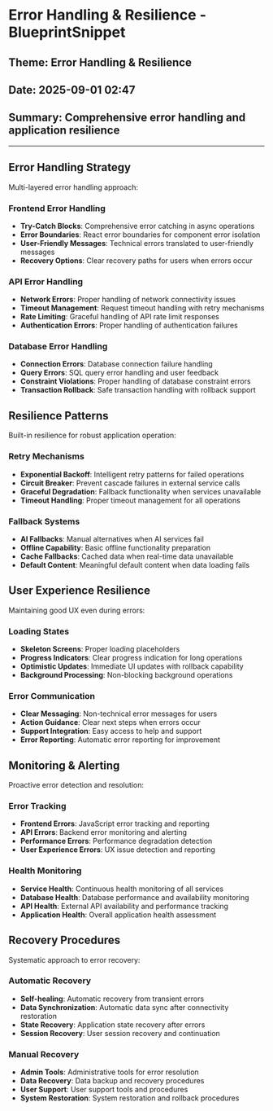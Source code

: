 # Error Handling & Resilience - BlueprintSnippet
## Theme: Error Handling & Resilience
## Date: 2025-09-01 02:47
## Summary: Comprehensive error handling and application resilience

---

## Error Handling Strategy
Multi-layered error handling approach:

### Frontend Error Handling
- **Try-Catch Blocks**: Comprehensive error catching in async operations
- **Error Boundaries**: React error boundaries for component error isolation
- **User-Friendly Messages**: Technical errors translated to user-friendly messages
- **Recovery Options**: Clear recovery paths for users when errors occur

### API Error Handling
- **Network Errors**: Proper handling of network connectivity issues
- **Timeout Management**: Request timeout handling with retry mechanisms
- **Rate Limiting**: Graceful handling of API rate limit responses
- **Authentication Errors**: Proper handling of authentication failures

### Database Error Handling
- **Connection Errors**: Database connection failure handling
- **Query Errors**: SQL query error handling and user feedback
- **Constraint Violations**: Proper handling of database constraint errors
- **Transaction Rollback**: Safe transaction handling with rollback support

## Resilience Patterns
Built-in resilience for robust application operation:

### Retry Mechanisms
- **Exponential Backoff**: Intelligent retry patterns for failed operations
- **Circuit Breaker**: Prevent cascade failures in external service calls
- **Graceful Degradation**: Fallback functionality when services unavailable
- **Timeout Handling**: Proper timeout management for all operations

### Fallback Systems
- **AI Fallbacks**: Manual alternatives when AI services fail
- **Offline Capability**: Basic offline functionality preparation
- **Cache Fallbacks**: Cached data when real-time data unavailable
- **Default Content**: Meaningful default content when data loading fails

## User Experience Resilience
Maintaining good UX even during errors:

### Loading States
- **Skeleton Screens**: Proper loading placeholders
- **Progress Indicators**: Clear progress indication for long operations
- **Optimistic Updates**: Immediate UI updates with rollback capability
- **Background Processing**: Non-blocking background operations

### Error Communication
- **Clear Messaging**: Non-technical error messages for users
- **Action Guidance**: Clear next steps when errors occur
- **Support Integration**: Easy access to help and support
- **Error Reporting**: Automatic error reporting for improvement

## Monitoring & Alerting
Proactive error detection and resolution:

### Error Tracking
- **Frontend Errors**: JavaScript error tracking and reporting
- **API Errors**: Backend error monitoring and alerting
- **Performance Errors**: Performance degradation detection
- **User Experience Errors**: UX issue detection and reporting

### Health Monitoring
- **Service Health**: Continuous health monitoring of all services
- **Database Health**: Database performance and availability monitoring
- **API Health**: External API availability and performance tracking
- **Application Health**: Overall application health assessment

## Recovery Procedures
Systematic approach to error recovery:

### Automatic Recovery
- **Self-healing**: Automatic recovery from transient errors
- **Data Synchronization**: Automatic data sync after connectivity restoration
- **State Recovery**: Application state recovery after errors
- **Session Recovery**: User session recovery and continuation

### Manual Recovery
- **Admin Tools**: Administrative tools for error resolution
- **Data Recovery**: Data backup and recovery procedures
- **User Support**: User support tools and procedures
- **System Restoration**: System restoration and rollback procedures